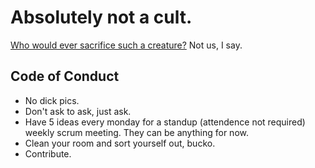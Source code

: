 # Absolutely not a cult.

[Who would ever sacrifice such a creature?](https://www.youtube.com/watch?v=lZ2Dz0haLTg) Not us, I say.

## Code of Conduct
- No dick pics.
- Don't ask to ask, just ask.
- Have 5 ideas every monday for a standup (attendence not required) weekly scrum meeting. They can be anything for now.
- Clean your room and sort yourself out, bucko.
- Contribute.

